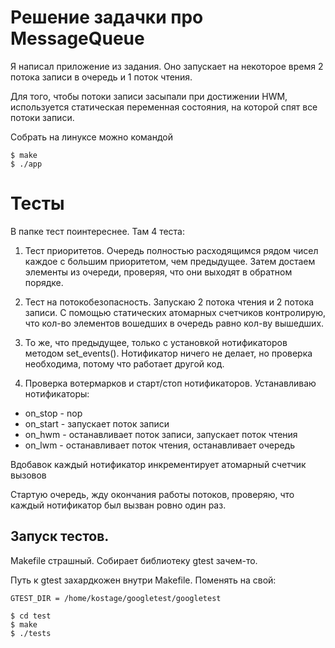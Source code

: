 # Решение задачки про MessageQueue

Я написал приложение из задания.
Оно запускает на некоторое время 2 потока записи в очередь
и 1 поток чтения.

Для того, чтобы потоки записи засыпали при достижении HWM,
используется статическая переменная состояния, на которой спят все
потоки записи.

Собрать на линуксе можно командой
```
$ make
$ ./app
```
# Тесты
В папке тест поинтереснее. Там 4 теста:
1. Тест приоритетов.
Очередь полностью расходящимся рядом чисел каждое с большим приоритетом,
чем предыдущее. Затем достаем элементы из очереди, проверяя, что они выходят
в обратном порядке.
2. Тест на потокобезопасность. 
Запускаю 2 потока чтения и 2 потока записи. С помощью статических атомарных 
счетчиков контролирую, что кол-во элементов вошедших в очередь равно кол-ву
вышедших.

3. То же, что предыдущее, только с установкой нотификаторов методом
set_events(). Нотификатор ничего не делает, но проверка необходима, потому что
работает другой код.

4. Проверка вотермарков и старт/стоп нотификаторов.
Устанавливаю нотификаторы:
 - on_stop - nop
 - on_start - запускает поток записи
 - on_hwm - останавливает поток записи, запускает поток чтения
 - on_lwm - останавливает поток чтения, останавливает очередь

Вдобавок каждый нотификатор инкрементирует атомарный счетчик вызовов

Стартую очередь, жду окончания работы потоков, проверяю, что каждый 
нотификатор был вызван ровно один раз.

## Запуск тестов.
Makefile страшный. Собирает библиотеку gtest зачем-то.

Путь к gtest захардкожен внутри Makefile.
Поменять на свой:
```
GTEST_DIR = /home/kostage/googletest/googletest
```

```
$ cd test
$ make
$ ./tests
```

